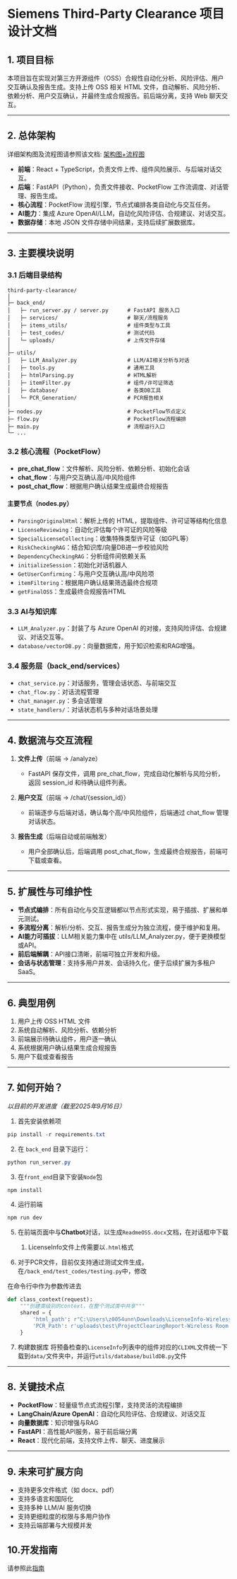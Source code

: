 # Siemens Third-Party Clearance 项目设计文档

## 1. 项目目标

本项目旨在实现对第三方开源组件（OSS）合规性自动化分析、风险评估、用户交互确认及报告生成。支持上传 OSS 相关 HTML 文件，自动解析、风险分析、依赖分析、用户交互确认，并最终生成合规报告。前后端分离，支持 Web 聊天交互。

---

## 2. 总体架构

详细架构图及流程图请参照该文档: [架构图+流程图](..\README_Doc\Architecture_Workflow.md)

- **前端**：React + TypeScript，负责文件上传、组件风险展示、与后端对话交互。
- **后端**：FastAPI（Python），负责文件接收、PocketFlow 工作流调度、对话管理、报告生成。
- **核心流程**：PocketFlow 流程引擎，节点式编排各类自动化与交互任务。
- **AI能力**：集成 Azure OpenAI/LLM，自动化风险评估、合规建议、对话交互。
- **数据存储**：本地 JSON 文件存储中间结果，支持后续扩展数据库。

---

## 3. 主要模块说明

### 3.1 后端目录结构

```
third-party-clearance/
│
├─ back_end/
│   ├─ run_server.py / server.py      # FastAPI 服务入口
│   ├─ services/                      # 聊天/流程服务
│   ├─ items_utils/                   # 组件类型与工具
│   ├─ test_codes/                    # 测试代码
│   └─ uploads/                       # 上传文件存储
│
├─ utils/
│   ├─ LLM_Analyzer.py                # LLM/AI相关分析与对话
│   ├─ tools.py                       # 通用工具
│   ├─ htmlParsing.py                 # HTML解析
│   ├─ itemFilter.py                  # 组件/许可证筛选
│   ├─ database/                      # 各类DB工具
│   └─ PCR_Generation/                # PCR报告相关
│
├─ nodes.py                           # PocketFlow节点定义
├─ flow.py                            # PocketFlow流程编排
├─ main.py                            # 流程运行入口
└─ ...
```

### 3.2 核心流程（PocketFlow）

- **pre_chat_flow**：文件解析、风险分析、依赖分析、初始化会话
- **chat_flow**：与用户交互确认高/中风险组件
- **post_chat_flow**：根据用户确认结果生成最终合规报告

#### 主要节点（nodes.py）

- `ParsingOriginalHtml`：解析上传的 HTML，提取组件、许可证等结构化信息
- `LicenseReviewing`：自动化评估每个许可证的风险等级
- `SpecialLicenseCollecting`：收集特殊类型许可证（如GPL等）
- `RiskCheckingRAG`：结合知识库/向量DB进一步校验风险
- `DependencyCheckingRAG`：分析组件间依赖关系
- `initializeSession`：初始化对话机器人
- `GetUserConfirming`：与用户交互确认高/中风险项
- `itemFiltering`：根据用户确认结果筛选最终合规项
- `getFinalOSS`：生成最终合规报告HTML

### 3.3 AI与知识库

- `LLM_Analyzer.py`：封装了与 Azure OpenAI 的对接，支持风险评估、合规建议、对话交互等。
- `database/vectorDB.py`：向量数据库，用于知识检索和RAG增强。

### 3.4 服务层（back_end/services）

- `chat_service.py`：对话服务，管理会话状态、与前端交互
- `chat_flow.py`：对话流程管理
- `chat_manager.py`：多会话管理
- `state_handlers/`：对话状态机与多种对话场景处理

---

## 4. 数据流与交互流程

1. **文件上传**（前端 -> /analyze）
	- FastAPI 保存文件，调用 pre_chat_flow，完成自动化解析与风险分析，返回 session_id 和待确认组件列表。

2. **用户交互**（前端 -> /chat/{session_id}）
	- 前端逐步与后端对话，确认每个高/中风险组件，后端通过 chat_flow 管理对话状态。

3. **报告生成**（后端自动或前端触发）
	- 用户全部确认后，后端调用 post_chat_flow，生成最终合规报告，前端可下载或查看。

---

## 5. 扩展性与可维护性

- **节点式编排**：所有自动化与交互逻辑都以节点形式实现，易于插拔、扩展和单元测试。
- **多流程分离**：解析/分析、交互、报告生成分为独立流程，便于维护和复用。
- **AI能力可插拔**：LLM相关能力集中在 utils/LLM_Analyzer.py，便于更换模型或API。
- **前后端解耦**：API接口清晰，前端可独立开发和升级。
- **会话与状态管理**：支持多用户并发、会话持久化，便于后续扩展为多租户SaaS。

---

## 6. 典型用例

1. 用户上传 OSS HTML 文件
2. 系统自动解析、风险分析、依赖分析
3. 前端展示待确认组件，用户逐一确认
4. 系统根据用户确认结果生成合规报告
5. 用户下载或查看报告

---

## 7. 如何开始？
*以目前的开发进度（截至2025年9月16日）*

1. 首先安装依赖项

```powershell
pip install -r requirements.txt
```

2. 在 `back_end` 目录下运行：

```powershell
python run_server.py
```

3. 在`front_end`目录下安装`Node`包

```powershell
npm install
```

4. 运行前端

```powershell
npm run dev
```

5. 在前端页面中与**Chatbot**对话，以生成`ReadmeOSS.docx`文档，在对话框中下载
   1. LicenseInfo文件上传需要以`.html`格式
   
6. 对于PCR文件，目前仅支持通过测试文件生成，在`/back_end/test_codes/testing.py`中，修改

在命令行中作为参数传进去

```python
def class_context(request):
    """创建类级别的context，在整个测试类中共享"""
    shared = {
        'html_path': r"C:\Users\z0054unn\Downloads\LicenseInfo-Wireless Room Sensor-2.0-2025-08-22_01_44_49.html",
        'PCR_Path': r'uploads\test\ProjectClearingReport-Wireless Room Sensor-2.0-2025-08-28_03_14_37.docx',
    }
```

7. 构建数据库
将预备检查的`LicenseInfo`列表中的组件对应的`CLIXML`文件统一下载到`data/`文件夹中，并运行`utils/database/buildDB.py`文件

---

## 8. 关键技术点

- **PocketFlow**：轻量级节点式流程引擎，支持灵活的流程编排
- **LangChain/Azure OpenAI**：自动化风险评估、合规建议、对话交互
- **向量数据库**：知识增强与RAG
- **FastAPI**：高性能API服务，易于前后端分离
- **React**：现代化前端，支持文件上传、聊天、进度展示

---

## 9. 未来可扩展方向

- 支持更多文件格式（如 docx、pdf）
- 支持多语言和国际化
- 支持多种 LLM/AI 服务切换
- 支持更细粒度的权限与多用户协作
- 支持云端部署与大规模并发

## 10.开发指南
请参照此[指南](..\README_Doc\Tutorial.md)